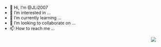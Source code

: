 - 👋 Hi, I’m @JLi2007
- 👀 I’m interested in ...
- 🌱 I’m currently learning ...
- 💞️ I’m looking to collaborate on ...
- 📫 How to reach me ...

<!---
JLi2007/JLi2007 is a ✨ special ✨ repository because its `README.md` (this file) appears on your GitHub profile.
You can click the Preview link to take a look at your changes.
--->

<img align="right" src="https://visitor-badge.laobi.icu/badge?page_id=JLi2007.JLi2007" />
